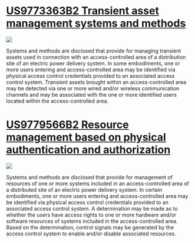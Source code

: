 # [US9773363B2 Transient asset management systems and methods](https://patentimages.storage.googleapis.com/70/11/e7/e51063faeec153/US9773363.pdf)

![](https://patentimages.storage.googleapis.com/e7/8d/a5/bd23158298c1a3/US09773363-20170926-D00000.png)

Systems and methods are disclosed that provide for managing transient assets used in connection with an access-controlled area of a distribution site of an electric power delivery system. In some embodiments, one or more users entering and access-controlled area may be identified via physical access control credentials provided to an associated access control system. Transient assets brought within an access-controlled area may be detected via one or more wired and/or wireless communication channels and may be associated with the one or more identified users located within the access-controlled area.

# [US9779566B2 Resource management based on physical authentication and authorization](https://patentimages.storage.googleapis.com/26/f7/77/444d1e3b4f39cf/US9779566.pdf)

![](https://patentimages.storage.googleapis.com/f0/60/53/fb8a36a887bd1a/US09779566-20171003-D00000.png)

Systems and methods are disclosed that provide for management of resources of one or more systems included in an access-controlled area of a distributed site of an electric power delivery system. In certain embodiments, one or more users entering and access-controlled area may be identified via physical access control credentials provided to an associated access control system. A determination may be made as to whether the users have access rights to one or more hardware and/or software resources of systems included in the access-controlled area. Based on the determination, control signals may be generated by the access control system to enable and/or disable associated resources.
